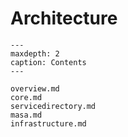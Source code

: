 # Architecture

```{toctree}
---
maxdepth: 2
caption: Contents
---

overview.md
core.md
servicedirectory.md
masa.md
infrastructure.md

```